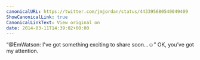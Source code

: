 ```yaml
---
canonicalURL: https://twitter.com/jmjordan/status/443395680540049409
ShowCanonicalLink: true
CanonicalLinkText: View original on
date: 2014-03-11T14:39:02+00:00
---
```

“@EmWatson: I've got something exciting to share soon...☺️” OK, you’ve got my attention.